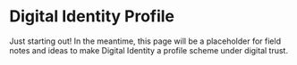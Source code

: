 # Digital Identity Profile

Just starting out! In the meantime, this page will be a placeholder for field notes and ideas to make Digital Identity a profile scheme under digital trust.
